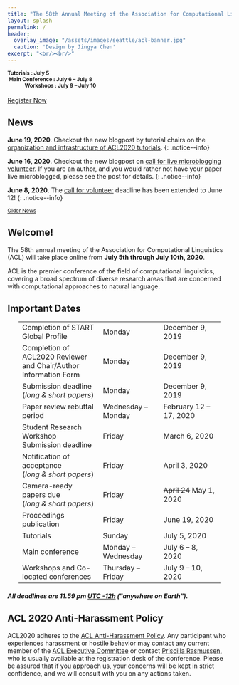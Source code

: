 ```yaml
---
title: "The 58th Annual Meeting of the Association for Computational Linguistics"
layout: splash
permalink: /
header:
  overlay_image: "/assets/images/seattle/acl-banner.jpg"
  caption: 'Design by Jingya Chen'
excerpt: "<br/><br/>"
---
```

<div class="text-center">
    <span style="font-weight: bold; font-size: smaller;">
    Tutorials : July 5<br/>&nbsp;Main Conference : July 6 &ndash; July 8<br/>&nbsp;&nbsp;&nbsp;&nbsp;&nbsp;&nbsp;&nbsp;&nbsp;&nbsp;&nbsp;&nbsp;&nbsp;&nbsp;&nbsp;Workshops : July 9 &ndash; July 10</span>
    <br/><br/>       
    <a href="https://aclweb.org/conference/acl-2020-conference-registration/" target="_blank" class="btn btn--primary">Register Now</a>
</div>

<h2>News</h2>

**June 19, 2020**. Checkout the new blogpost by tutorial chairs on the [organization and infrastructure of ACL2020 tutorials](/blog/intro-to-tutorial-infrastructure).
{: .notice--info}

**June 16, 2020**. Checkout the new blogpost on [call for live microblogging volunteer](/blog/call-for-live-microblogging-volunteers). If you are an author, and you would rather not have your paper live microblogged, please see the post for details.
{: .notice--info} 

**June 8, 2020**. The [call for volunteer](/blog/call-for-volunteers) deadline has been extended to June 12! 
{: .notice--info} 

<div class="text-center">
    <a href="/archive/" style="font-size: smaller; font-decoration: italic;">Older News</a>
</div>

<h2>Welcome!</h2>

The 58th annual meeting of the Association for Computational Linguistics (ACL) will take place online from <b>July 5th through July 10th, 2020</b>.

ACL is the premier conference of the field of computational linguistics, covering a broad spectrum of diverse research areas that are concerned with computational approaches to natural language.


<h2 id="dates">Important Dates</h2>
<center>
<table style="width: 90%">
    <tbody>
        <tr>
            <td style="width: 40%;">Completion of START Global Profile</td>
            <td style="width: 30%;">Monday</td>
            <td>December 9, 2019</td>
        </tr>
        <tr>
            <td style="width: 40%;">Completion of ACL2020 Reviewer and Chair/Author Information Form</td>
            <td style="width: 30%;">Monday</td>
            <td>December 9, 2019</td>
        </tr>
        <tr>
            <td style="width: 40%;">Submission deadline<br/>(<i>long &amp; short papers</i>)</td>
            <td style="width: 30%;">Monday</td>
            <td>December 9, 2019</td>
        </tr>
        <tr>
            <td style="width: 40%;">Paper review rebuttal period<br/></td>
            <td style="width: 30%;">Wednesday &ndash; Monday</td>
            <td>February 12 &ndash; 17, 2020</td>
        </tr>
        <tr>
            <td style="width: 40%;">Student Research Workshop Submission deadline<br/></td>
            <td style="width: 30%;">Friday</td>
            <td>March 6, 2020</td>
        </tr>       
        <tr>
            <td>Notification of acceptance<br/>(<i>long &amp; short papers</i>)</td>
            <td>Friday</td>
            <td>April 3, 2020</td>
        </tr>
        <tr>
          <td>Camera-ready papers due<br/>(<i>long &amp; short papers</i>)</td>
          <td>Friday</td>
          <td><strike>April 24</strike> May 1, 2020</td>
        </tr>
        <tr>
            <td>Proceedings publication</td>
            <td>Friday</td>
            <td>June 19, 2020</td>
        </tr>        
        <tr>
            <td>Tutorials</td>
            <td>Sunday</td>
            <td>July 5, 2020</td>
        </tr>        
        <tr>
            <td>Main conference</td>
            <td>Monday &ndash; Wednesday</td>
            <td>July 6 &ndash; 8, 2020</td>
        </tr>        
        <tr>
            <td>Workshops and Co-located conferences</td>
            <td>Thursday &ndash; Friday</td>
            <td>July 9 &ndash; 10, 2020</td>
        </tr>        
</tbody>
</table>
</center>
<h5>All deadlines are 11.59 pm <a target="_blank" href="https://www.timeanddate.com/time/zone/timezone/utc-12">UTC -12h</a> ("anywhere on Earth").</h5>

<h2>ACL 2020 Anti-Harassment Policy</h2>
ACL2020 adheres to the <a href="https://www.aclweb.org/adminwiki/index.php?title=Anti-Harassment_Policy">ACL Anti-Harassment Policy</a>. Any participant who experiences harassment or hostile behavior may contact any current member of the <a href="https://www.aclweb.org/portal/about">ACL Executive Committee</a> or contact <a href="mailto:acl@aclweb.org">Priscilla Rasmussen</a>, who is usually available at the registration desk of the conference. Please be assured that if you approach us, your concerns will be kept in strict confidence, and we will consult with you on any actions taken.
